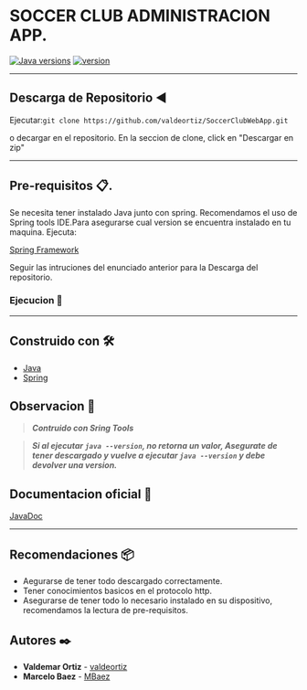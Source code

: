 # SOCCER CLUB ADMINISTRACION APP.

[![Java versions](https://img.shields.io/badge/JAVA-v8-blue)](https://www.java.com/es/download/) [![version](https://img.shields.io/badge/Version-v1.0-blue)](https://gitlab.com/valdeortiz/linuxshell)

*** 
## Descarga de Repositorio :arrow_backward:

Ejecutar:``` git clone https://github.com/valdeortiz/SoccerClubWebApp.git ```

o decargar en el repositorio. En la seccion de clone, click en "Descargar en zip"


***
## Pre-requisitos 📋.
Se necesita tener instalado Java junto con spring. Recomendamos el uso de Spring tools IDE.Para asegurarse cual version se encuentra instalado en tu maquina. Ejecuta:

[Spring Framework](https://spring.io/ "Framework Spring")


Seguir las intruciones del enunciado anterior para la Descarga del repositorio.


### Ejecucion 🔩


***

## Construido con 🛠️

- [Java](https://www.java.com/es/download/ "Pagina oficial del lenguaje de programacion Java")
- [Spring](https://spring.io/ "Framework Spring")


## Observacion 📢 

> ***Contruido con Sring Tools***

> ***Si al ejecutar `java --version`, no retorna un valor, Asegurate de tener descargado y vuelve a ejecutar `java --version` y debe devolver una version.***


## Documentacion oficial 📄
[JavaDoc](https://docs.oracle.com/javase/8/docs/technotes/tools/windows/javadoc.html "Documentacion oficial de java")

***

## Recomendaciones 📦

- Aegurarse de tener todo descargado correctamente.
- Tener conocimientos basicos en el protocolo http.
- Asegurarse de tener todo lo necesario instalado en su dispositivo, recomendamos la lectura de pre-requisitos.

## Autores ✒️

* **Valdemar Ortiz** - [valdeortiz](https://github.com/valdeortiz)
* **Marcelo Baez** -  [MBaez](https://github.com/Mbaez97)